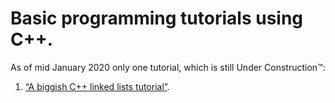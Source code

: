 # Basic programming tutorials using C++.

As of mid January 2020 only one tutorial, which is still Under Construction&trade;:

1. [“A biggish C++ linked lists tutorial”](linked_lists/linked_lists_tutorial.md).

